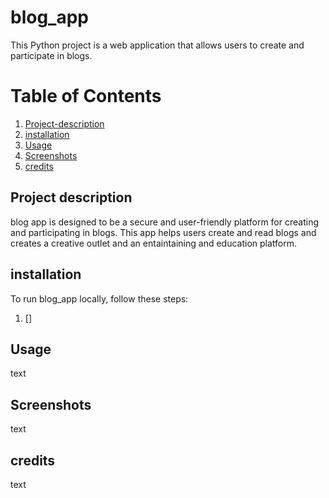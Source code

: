# blog_app
This Python project is a web application that allows users to create and participate in blogs.

# Table of Contents

1. [Project-description](#Project-description)
2. [installation](#installation)
3. [Usage](#Usage)
4. [Screenshots](#Screenshots)
5. [credits](#credits)
## Project description
blog app is designed to be a secure and user-friendly platform for creating and participating in blogs. This app helps users create and read blogs and creates a creative outlet and an entaintaining and education platform. 
## installation
To run blog_app locally, follow these steps:
1. []

## Usage
text

## Screenshots
text

## credits
text 


